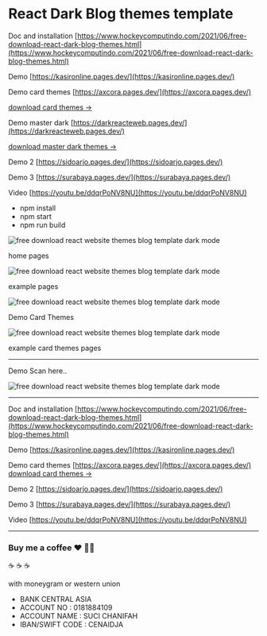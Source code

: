 # React Dark Blog themes template

Doc and installation [https://www.hockeycomputindo.com/2021/06/free-download-react-dark-blog-themes.html](https://www.hockeycomputindo.com/2021/06/free-download-react-dark-blog-themes.html)

Demo [https://kasironline.pages.dev/](https://kasironline.pages.dev/)

Demo card themes [https://axcora.pages.dev/](https://axcora.pages.dev/)

[download card themes →](https://github.com/mesinkasir/darkreactblog/tree/main/cardthemes)

Demo master dark [https://darkreacteweb.pages.dev/](https://darkreacteweb.pages.dev/)

[download master dark themes →](https://github.com/mesinkasir/darkreacts-deploy)

Demo 2 [https://sidoarjo.pages.dev/](https://sidoarjo.pages.dev/)

Demo 3 [https://surabaya.pages.dev/](https://surabaya.pages.dev/)

Video [https://youtu.be/ddqrPoNV8NU](https://youtu.be/ddqrPoNV8NU)

+ npm install
+ npm start
+ npm run build

![free download react website themes blog template dark mode](https://1.bp.blogspot.com/-HnTaRXtvkX0/YLxfnt_IZZI/AAAAAAAAO-o/TlQ1yd3uZzwhmNXGZeTQLMd_ktXPmanYgCLcBGAsYHQ/s1349/free%2Bdownload%2Breact%2Bwebsite%2Bthemes%2Btemplate%2B%25285%2529.png)

home pages

![free download react website themes blog template dark mode](https://1.bp.blogspot.com/-n5oHijIbsyw/YLxfm61qGVI/AAAAAAAAO-g/4bwOWOKMn9kB3kPqWxyLJD6_2Vt5cyw0ACLcBGAsYHQ/s1408/free%2Bdownload%2Breact%2Bwebsite%2Bthemes%2Btemplate%2B%25282%2529.png)

example pages

![free download react website themes blog template dark mode](https://1.bp.blogspot.com/-7ZWv36jAvtc/YMGzZMalEDI/AAAAAAAAPH8/aR5Ylcc3S98cJ1e-EuTXzYDhUrX0YWU9wCLcBGAsYHQ/s1620/react%2Bwebsite%2Btemplate%2Bthemes%2Bfree%2Bdownload%2B%25281%2529.png)

Demo Card Themes

![free download react website themes blog template dark mode](https://1.bp.blogspot.com/-eBywqQvq2gs/YMGzY9MP1PI/AAAAAAAAPH4/e5sL6xnSPLIkFVf1W6a_RfW1ThtpNQ2bgCLcBGAsYHQ/s1874/react%2Bwebsite%2Btemplate%2Bthemes%2Bfree%2Bdownload%2B%25282%2529.png)

example card themes pages

-------

Demo Scan here..

![free download react website themes blog template dark mode](https://1.bp.blogspot.com/-GjD3PW46xJA/YLxfmpLmCxI/AAAAAAAAO-Y/Wq_nuMb_4yIYSh01wu0H09bilVRzgP9EwCLcBGAsYHQ/s370/free%2Bdownload%2Breact%2Bwebsite%2Bthemes%2Btemplate%2B%25281%2529.png)

-------

Doc and installation [https://www.hockeycomputindo.com/2021/06/free-download-react-dark-blog-themes.html](https://www.hockeycomputindo.com/2021/06/free-download-react-dark-blog-themes.html)

Demo [https://kasironline.pages.dev/](https://kasironline.pages.dev/)

Demo card themes [https://axcora.pages.dev/](https://axcora.pages.dev/)
[download card themes →](https://github.com/mesinkasir/darkreactblog/tree/main/cardthemes)


Demo 2 [https://sidoarjo.pages.dev/](https://sidoarjo.pages.dev/)

Demo 3 [https://surabaya.pages.dev/](https://surabaya.pages.dev/)

Video [https://youtu.be/ddqrPoNV8NU](https://youtu.be/ddqrPoNV8NU)

-----------

### Buy me a coffee :hearts: ✌🏻

:coffee: :coffee: :coffee: 

with moneygram or western union

+ BANK CENTRAL ASIA
+ ACCOUNT NO : 0181884109
+ ACCOUNT NAME : SUCI CHANIFAH
+ IBAN/SWIFT CODE : CENAIDJA

